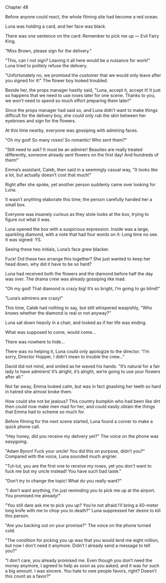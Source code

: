 Chapter 48

Before anyone could react, the whole filming site had become a red ocean.


Luna was holding a card, and her face was black.


There was one sentence on the card: Remember to pick me up — Evil Fairy King.


"Miss Brown, please sign for the delivery."


"This, can I not sign? Leaving it all here would be a nuisance for work!" Luna tried to politely refuse the delivery.


"Unfortunately no, we promised the customer that we would only leave after you signed for it!" The flower boy looked troubled.


Beside her, the props manager hastily said, "Luna, accept it, accept it! It just so happens that we need to use roses later for one scene. Thanks to you, we won’t need to spend so much effort preparing them later!"


Since the props manager had said so, and Luna didn’t want to make things difficult for the delivery boy, she could only rub the skin between her eyebrows and sign for the flowers.


At this time nearby, everyone was gossiping with admiring faces.


"Oh my god! So many roses! So romantic! Who sent them?"


"Still need to ask? It must be an admirer! Beauties are really treated differently, someone already sent flowers on the first day! And hundreds of them!"


Emma’s assistant, Caleb, then said in a seemingly casual way, "It looks like a lot, but actually doesn’t cost that much!"


Right after she spoke, yet another person suddenly came over looking for Luna.


It wasn’t anything elaborate this time; the person carefully handed her a small box.


Everyone was insanely curious as they stole looks at the box, trying to figure out what it was.


Luna opened the box with a suspicious expression. Inside was a large, sparkling diamond, with a note that had four words on it: Long time no see. It was signed: YS.


Seeing these two initials, Luna’s face grew blacker.


Fuck! Did these two arrange this together? She just wanted to keep her head down, why did it have to be so hard?


Luna had received both the flowers and the diamond before half the day was over. The drama crew was already gossiping like mad.


"Oh my god! That diamond is crazy big! It’s so bright, I’m going to go blind!"


"Luna’s admirers are crazy!"


This time, Caleb had nothing to say, but still whispered waspishly, "Who knows whether the diamond is real or not anyway?"


Luna sat down heavily in a chair, and looked as if her life was ending.


What was supposed to come, would come…


There was nowhere to hide…


There was no helping it, Luna could only apologize to the director. "I’m sorry, Director Hopper, I didn’t mean to trouble the crew…"


David did not mind, and smiled as he waved his hands. "It’s natural for a fair lady to have admirers! It’s alright, it’s alright, we’re going to use your flowers after all."


Not far away, Emma looked calm, but was in fact gnashing her teeth so hard in hatred she almost broke them.


How could she not be jealous? This country bumpkin who had been like dirt then could now make men mad for her, and could easily obtain the things that Emma had to scheme so much for.


Before filming for the next scene started, Luna found a corner to make a quick phone call.


"Hey honey, did you receive my delivery yet?" The voice on the phone was easygoing.


"Adam Byron! Fuck your uncle! You did this on purpose, didn’t you?" Compared with the voice, Luna sounded much angrier.


"Tut-tut, you are the first one to receive my roses, yet you don't want to fuck me but my uncle instead! You have such bad taste."


"Don’t try to change the topic! What do you really want?"


"I don’t want anything, I’m just reminding you to pick me up at the airport. You promised me already!"


"You still dare ask me to pick you up? You’re not afraid I’ll bring a 40-meter long knife with me to chop you to death?" Luna suppressed her desire to kill this person.


"Are you backing out on your promise?" The voice on the phone turned cold.


"The condition for picking you up was that you would lend me eight million, but now I don’t need it anymore. Didn’t I already send a message to tell you?"


"I don’t care, you already promised me. Even though you don’t need the money anymore, I agreed to help as soon as you asked, and it was for such a big amount. I was sincere. You hate to owe people favors, right? Doesn’t this count as a favor?"

